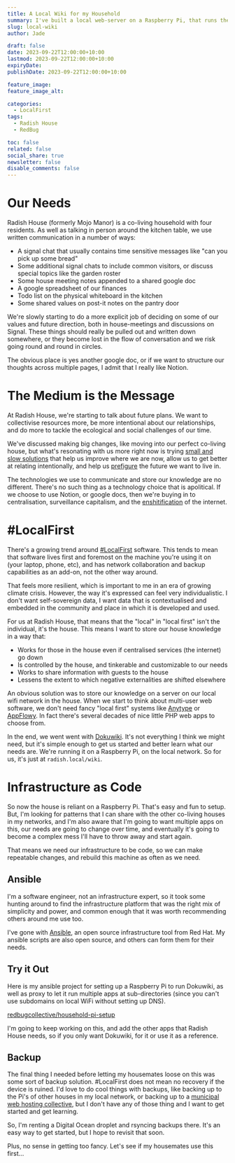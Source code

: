 ```yaml
---
title: A Local Wiki for my Household
summary: I've built a local web-server on a Raspberry Pi, that runs the wiki software that my household can use to document anything we like. You can setup your own Pi the same way using my Git repository.
slug: local-wiki
author: Jade

draft: false
date: 2023-09-22T12:00:00+10:00
lastmod: 2023-09-22T12:00:00+10:00
expiryDate:
publishDate: 2023-09-22T12:00:00+10:00

feature_image:
feature_image_alt:

categories:
  - LocalFirst
tags:
  - Radish House
  - RedBug

toc: false
related: false
social_share: true
newsletter: false
disable_comments: false
---
```


# Our Needs

Radish House (formerly Mojo Manor) is a co-living household with four residents. As well as talking in person around the kitchen table, we use written communication in a number of ways:

* A signal chat that usually contains time sensitive messages like "can you pick up some bread"
* Some additional signal chats to include common visitors, or discuss special topics like the garden roster
* Some house meeting notes appended to a shared google doc
* A google spreadsheet of our finances
* Todo list on the physical whiteboard in the kitchen
* Some shared values on post-it notes on the pantry door

We're slowly starting to do a more explicit job of deciding on some of our values and future direction, both in house-meetings and discussions on Signal. These things should really be pulled out and written down somewhere, or they become lost in the flow of conversation and we risk going round and round in circles.

The obvious place is yes another google doc, or if we want to structure our thoughts across multiple pages, I admit that I really like Notion.

# The Medium is the Message

At Radish House, we're starting to talk about future plans. We want to collectivise resources more, be more intentional about our relationships, and do more to tackle the ecological and social challenges of our time.

We've discussed making big changes, like moving into our perfect co-living house, but what's resonating with us more right now is trying [small and slow solutions](https://permacultureprinciples.com/permaculture-principles/_9/) that help us improve where we are now, allow us to get better at relating intentionally, and help us [prefigure](https://commonslibrary.org/prefigurative-politics-in-practice/) the future we want to live in.

The technologies we use to communicate and store our knowledge are no different. There's no such thing as a technology choice that is apolitical. If we choose to use Notion, or google docs, then we're buying in to centralisation, surveillance capitalism, and the [enshitification](https://pluralistic.net/2023/01/21/potemkin-ai/) of the internet.

# #LocalFirst

There's a growing trend around [#LocalFirst](https://martin.kleppmann.com/papers/local-first.pdf) software. This tends to mean that software lives first and foremost on the machine you're using it on (your laptop, phone, etc), and has network collaboration and backup capabilities as an add-on, not the other way around.

That feels more resilient, which is important to me in an era of growing climate crisis. However, the way it's expressed can feel very individualistic. I don't want self-sovereign data, I want data that is contextualised and embedded in the community and place in which it is developed and used.

For us at Radish House, that means that the "local" in "local first" isn't the individual, it's the house. This means I want to store our house knowledge in a way that:

* Works for those in the house even if centralised services (the internet) go down
* Is controlled by the house, and tinkerable and customizable to our needs
* Works to share information with guests to the house
* Lessens the extent to which negative externalities are shifted elsewhere

An obvious solution was to store our knowledge on a server on our local wifi network in the house. When we start to think about multi-user web software, we don't need fancy "local first" systems like [Anytype](https://anytype.io/) or [AppFlowy](https://appflowy.io/). In fact there's several decades of nice little PHP web apps to choose from.

In the end, we went went with [Dokuwiki](https://www.dokuwiki.org/dokuwiki). It's not everything I think we might need, but it's simple enough to get us started and better learn what our needs are. We're running it on a Raspberry Pi, on the local network. So for us, it's just at `radish.local/wiki`.

# Infrastructure as Code

So now the house is reliant on a Raspberry Pi. That's easy and fun to setup. But, I'm looking for patterns that I can share with the other co-living houses in my networks, and I'm also aware that I'm going to want multiple apps on this, our needs are going to change over time, and eventually it's going to become a complex mess I'll have to throw away and start again.

That means we need our infrastructure to be code, so we can make repeatable changes, and rebuild this machine as often as we need.

## Ansible

I'm a software engineer, not an infrastructure expert, so it took some hunting around to find the infrastructure platform that was the right mix of simplicity and power, and common enough that it was worth recommending others around me use too.

I've gone with [Ansible](https://www.ansible.com/), an open source infrastructure tool from Red Hat. My ansible scripts are also open source, and others can form them for their needs.

## Try it Out

Here is my ansible project for setting up a Raspberry Pi to run Dokuwiki, as well as proxy to let it run multiple apps at sub-directories (since you can't use subdomains on local WiFi without setting up DNS).

[redbugcollective/household-pi-setup](https://github.com/redbugcollective/household-pi-setup)

I'm going to keep working on this, and add the other apps that Radish House needs, so if you only want Dokuwiki, for it or use it as a reference.

## Backup

The final thing I needed before letting my housemates loose on this was some sort of backup solution. #LocalFirst does not mean no recovery if the device is ruined. I'd love to do cool things with backups, like backing up to the Pi's of other houses in my local network, or backing up to a [municipal web hosting collective](/projects/merri-bek-hosting/), but I don't have any of those thing and I want to get started and get learning.

So, I'm renting a Digital Ocean droplet and rsyncing backups there. It's an easy way to get started, but I hope to revisit that soon.

Plus, no sense in getting too fancy. Let's see if my housemates use this first...
